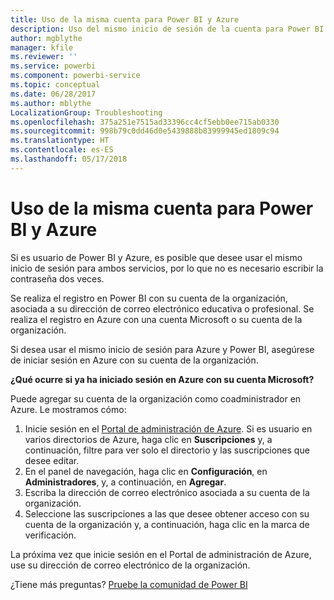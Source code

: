 ```yaml
---
title: Uso de la misma cuenta para Power BI y Azure
description: Uso del mismo inicio de sesión de la cuenta para Power BI y Azure
author: mgblythe
manager: kfile
ms.reviewer: ''
ms.service: powerbi
ms.component: powerbi-service
ms.topic: conceptual
ms.date: 06/28/2017
ms.author: mblythe
LocalizationGroup: Troubleshooting
ms.openlocfilehash: 375a251e7515ad33396cc4cf5ebb0ee715ab0330
ms.sourcegitcommit: 998b79c0dd46d0e5439888b83999945ed1809c94
ms.translationtype: HT
ms.contentlocale: es-ES
ms.lasthandoff: 05/17/2018
---
```

# <a name="using-the-same-account-for-power-bi-and-azure"></a>Uso de la misma cuenta para Power BI y Azure
Si es usuario de Power BI y Azure, es posible que desee usar el mismo inicio de sesión para ambos servicios, por lo que no es necesario escribir la contraseña dos veces.

Se realiza el registro en Power BI con su cuenta de la organización, asociada a su dirección de correo electrónico educativa o profesional.  Se realiza el registro en Azure con una cuenta Microsoft o su cuenta de la organización.

Si desea usar el mismo inicio de sesión para Azure y Power BI, asegúrese de iniciar sesión en Azure con su cuenta de la organización.

**¿Qué ocurre si ya ha iniciado sesión en Azure con su cuenta Microsoft?**

Puede agregar su cuenta de la organización como coadministrador en Azure.  Le mostramos cómo:

1. Inicie sesión en el [Portal de administración de Azure](http://manage.windowsazure.com/). Si es usuario en varios directorios de Azure, haga clic en **Suscripciones** y, a continuación, filtre para ver solo el directorio y las suscripciones que desee editar.
2. En el panel de navegación, haga clic en **Configuración**, en **Administradores**, y, a continuación, en **Agregar**.
3. Escriba la dirección de correo electrónico asociada a su cuenta de la organización.
4. Seleccione las suscripciones a las que desee obtener acceso con su cuenta de la organización y, a continuación, haga clic en la marca de verificación.

La próxima vez que inicie sesión en el Portal de administración de Azure, use su dirección de correo electrónico de la organización.

¿Tiene más preguntas? [Pruebe la comunidad de Power BI](http://community.powerbi.com/)

